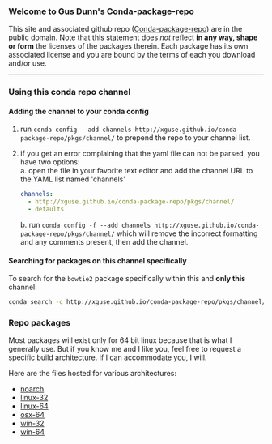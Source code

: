### Welcome to Gus Dunn's Conda-package-repo
This site and associated github repo ([Conda-package-repo](https://github.com/xguse/conda-package-repo)) are in the public domain. Note that this statement does _not_ reflect __in any way, shape or form__ the licenses of the packages therein.  Each package has its own associated license and you are bound by the terms of each you download and/or use.

***

### Using this conda repo channel

#### Adding the channel to your conda config

1. run `conda config --add channels http://xguse.github.io/conda-package-repo/pkgs/channel/` to prepend the repo to your channel list.
2. if you get an error complaining that the yaml file can not be parsed, you have two options:  
    a. open the file in your favorite text editor and add the channel URL to the YAML list named 'channels'

    ```YAML
    channels:
      - http://xguse.github.io/conda-package-repo/pkgs/channel/
      - defaults
    ```  

    b. run `conda config -f --add channels http://xguse.github.io/conda-package-repo/pkgs/channel/` which will remove the incorrect formatting and any comments present, then add the channel.


#### Searching for packages on this channel specifically

To search for the `bowtie2` package specifically within this and __only this__ channel:

```bash
conda search -c http://xguse.github.io/conda-package-repo/pkgs/channel/ --override-channels bowtie2
```

### Repo packages

Most packages will exist only for 64 bit linux because that is what I generally use.
But if you know me and I like you, feel free to request a specific build architecture.
If I can accommodate you, I will.

Here are the files hosted for various architectures:

- [noarch](pkgs/channel/noarch)
- [linux-32](pkgs/channel/linux-32)
- [linux-64](pkgs/channel/linux-64)
- [osx-64](pkgs/channel/osx-64)
- [win-32](pkgs/channel/win-32)
- [win-64](pkgs/channel/win-64)
